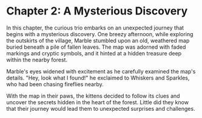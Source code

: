 # Chapter 2: A Mysterious Discovery

In this chapter, the curious trio embarks on an unexpected journey that begins with a mysterious discovery. One breezy afternoon, while exploring the outskirts of the village, Marble stumbled upon an old, weathered map buried beneath a pile of fallen leaves. The map was adorned with faded markings and cryptic symbols, and it hinted at a hidden treasure deep within the nearby forest.

Marble's eyes widened with excitement as he carefully examined the map's details. "Hey, look what I found!" he exclaimed to Whiskers and Sparkles, who had been chasing fireflies nearby.

With the map in their paws, the kittens decided to follow its clues and uncover the secrets hidden in the heart of the forest. Little did they know that their journey would lead them to unexpected surprises and challenges.
